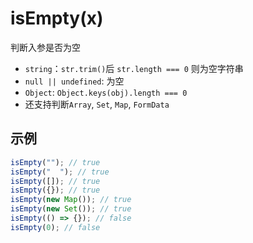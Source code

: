 # isEmpty(x)

判断入参是否为空

- `string`：`str.trim()`后 `str.length === 0` 则为空字符串
- `null || undefined`: 为空
- `Object`: `Object.keys(obj).length === 0`
- 还支持判断`Array`, `Set`, `Map`, `FormData`

## 示例

```javascript
isEmpty(""); // true
isEmpty("  "); // true
isEmpty([]); // true
isEmpty({}); // true
isEmpty(new Map()); // true
isEmpty(new Set()); // true
isEmpty(() => {}); // false
isEmpty(0); // false
```
